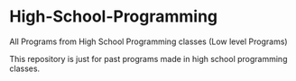 # High-School-Programming
All Programs from High School Programming classes (Low level Programs)

This repository is just for past programs made in high school programming classes. 
